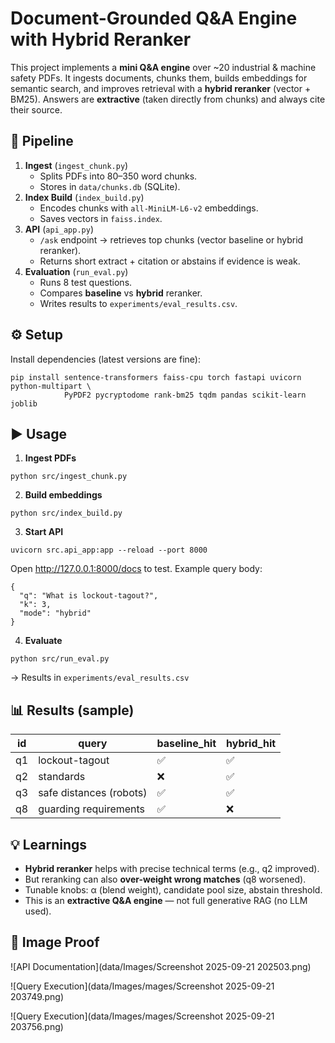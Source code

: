 # Document-Grounded Q&A Engine with Hybrid Reranker

This project implements a **mini Q&A engine** over ~20 industrial & machine safety PDFs. It ingests documents, chunks them, builds embeddings for semantic search, and improves retrieval with a **hybrid reranker** (vector + BM25). Answers are **extractive** (taken directly from chunks) and always cite their source.

## 🚀 Pipeline
1. **Ingest** (`ingest_chunk.py`)
   * Splits PDFs into 80–350 word chunks.
   * Stores in `data/chunks.db` (SQLite).
2. **Index Build** (`index_build.py`)
   * Encodes chunks with `all-MiniLM-L6-v2` embeddings.
   * Saves vectors in `faiss.index`.
3. **API** (`api_app.py`)
   * `/ask` endpoint → retrieves top chunks (vector baseline or hybrid reranker).
   * Returns short extract + citation or abstains if evidence is weak.
4. **Evaluation** (`run_eval.py`)
   * Runs 8 test questions.
   * Compares **baseline** vs **hybrid** reranker.
   * Writes results to `experiments/eval_results.csv`.

## ⚙️ Setup
Install dependencies (latest versions are fine):

```
pip install sentence-transformers faiss-cpu torch fastapi uvicorn python-multipart \
            PyPDF2 pycryptodome rank-bm25 tqdm pandas scikit-learn joblib
```

## ▶️ Usage
1. **Ingest PDFs**

```
python src/ingest_chunk.py
```

2. **Build embeddings**

```
python src/index_build.py
```

3. **Start API**

```
uvicorn src.api_app:app --reload --port 8000
```

Open http://127.0.0.1:8000/docs to test.
Example query body:

```
{
  "q": "What is lockout-tagout?",
  "k": 3,
  "mode": "hybrid"
}
```

4. **Evaluate**

```
python src/run_eval.py
```

→ Results in `experiments/eval_results.csv`

## 📊 Results (sample)

| id | query | baseline_hit | hybrid_hit |
|----|-------|--------------|------------|
| q1 | lockout-tagout | ✅ | ✅ |
| q2 | standards | ❌ | ✅ |
| q3 | safe distances (robots) | ✅ | ✅ |
| q8 | guarding requirements | ✅ | ❌ |

## 💡 Learnings
* **Hybrid reranker** helps with precise technical terms (e.g., q2 improved).
* But reranking can also **over-weight wrong matches** (q8 worsened).
* Tunable knobs: α (blend weight), candidate pool size, abstain threshold.
* This is an **extractive Q&A engine** — not full generative RAG (no LLM used).

## 📸 Image Proof

![API Documentation](data/Images/Screenshot 2025-09-21 202503.png)

![Query Execution](data/Images/mages/Screenshot 2025-09-21 203749.png)

![Query Execution](data/Images/mages/Screenshot 2025-09-21 203756.png)

